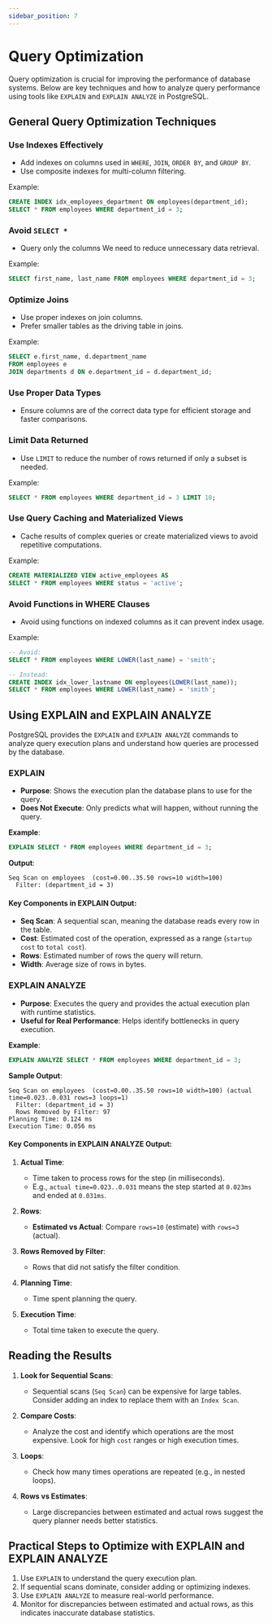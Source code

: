 ```yaml
---
sidebar_position: 7
---
```


# Query Optimization

Query optimization is crucial for improving the performance of database systems. Below are key techniques and how to analyze query performance using tools like `EXPLAIN` and `EXPLAIN ANALYZE` in PostgreSQL.

## General Query Optimization Techniques

### Use Indexes Effectively

- Add indexes on columns used in `WHERE`, `JOIN`, `ORDER BY`, and `GROUP BY`.
- Use composite indexes for multi-column filtering.

Example:

```sql
CREATE INDEX idx_employees_department ON employees(department_id);
SELECT * FROM employees WHERE department_id = 3;
```

### Avoid `SELECT *`

- Query only the columns We need to reduce unnecessary data retrieval.

Example:

```sql
SELECT first_name, last_name FROM employees WHERE department_id = 3;
```

### Optimize Joins

- Use proper indexes on join columns.
- Prefer smaller tables as the driving table in joins.

Example:

```sql
SELECT e.first_name, d.department_name
FROM employees e
JOIN departments d ON e.department_id = d.department_id;
```

### Use Proper Data Types

- Ensure columns are of the correct data type for efficient storage and faster comparisons.

### Limit Data Returned

- Use `LIMIT` to reduce the number of rows returned if only a subset is needed.

Example:

```sql
SELECT * FROM employees WHERE department_id = 3 LIMIT 10;
```

### Use Query Caching and Materialized Views

- Cache results of complex queries or create materialized views to avoid repetitive computations.

Example:

```sql
CREATE MATERIALIZED VIEW active_employees AS
SELECT * FROM employees WHERE status = 'active';
```

### Avoid Functions in WHERE Clauses

- Avoid using functions on indexed columns as it can prevent index usage.

Example:

```sql
-- Avoid:
SELECT * FROM employees WHERE LOWER(last_name) = 'smith';

-- Instead:
CREATE INDEX idx_lower_lastname ON employees(LOWER(last_name));
SELECT * FROM employees WHERE LOWER(last_name) = 'smith';
```

## Using EXPLAIN and EXPLAIN ANALYZE

PostgreSQL provides the `EXPLAIN` and `EXPLAIN ANALYZE` commands to analyze query execution plans and understand how queries are processed by the database.

### EXPLAIN

- **Purpose**: Shows the execution plan the database plans to use for the query.
- **Does Not Execute**: Only predicts what will happen, without running the query.

**Example**:

```sql
EXPLAIN SELECT * FROM employees WHERE department_id = 3;
```

**Output**:

```
Seq Scan on employees  (cost=0.00..35.50 rows=10 width=100)
  Filter: (department_id = 3)
```

#### Key Components in EXPLAIN Output:

- **Seq Scan**: A sequential scan, meaning the database reads every row in the table.
- **Cost**: Estimated cost of the operation, expressed as a range (`startup cost` to `total cost`).
- **Rows**: Estimated number of rows the query will return.
- **Width**: Average size of rows in bytes.

### EXPLAIN ANALYZE

- **Purpose**: Executes the query and provides the actual execution plan with runtime statistics.
- **Useful for Real Performance**: Helps identify bottlenecks in query execution.

**Example**:

```sql
EXPLAIN ANALYZE SELECT * FROM employees WHERE department_id = 3;
```

**Sample Output**:

```
Seq Scan on employees  (cost=0.00..35.50 rows=10 width=100) (actual time=0.023..0.031 rows=3 loops=1)
  Filter: (department_id = 3)
  Rows Removed by Filter: 97
Planning Time: 0.124 ms
Execution Time: 0.056 ms
```

#### Key Components in EXPLAIN ANALYZE Output:

1. **Actual Time**:

   - Time taken to process rows for the step (in milliseconds).
   - E.g., `actual time=0.023..0.031` means the step started at `0.023ms` and ended at `0.031ms`.

2. **Rows**:

   - **Estimated vs Actual**: Compare `rows=10` (estimate) with `rows=3` (actual).

3. **Rows Removed by Filter**:

   - Rows that did not satisfy the filter condition.

4. **Planning Time**:

   - Time spent planning the query.

5. **Execution Time**:
   - Total time taken to execute the query.

## Reading the Results

1. **Look for Sequential Scans**:

   - Sequential scans (`Seq Scan`) can be expensive for large tables. Consider adding an index to replace them with an `Index Scan`.

2. **Compare Costs**:

   - Analyze the cost and identify which operations are the most expensive. Look for high `cost` ranges or high execution times.

3. **Loops**:

   - Check how many times operations are repeated (e.g., in nested loops).

4. **Rows vs Estimates**:
   - Large discrepancies between estimated and actual rows suggest the query planner needs better statistics.

## Practical Steps to Optimize with EXPLAIN and EXPLAIN ANALYZE

1. Use `EXPLAIN` to understand the query execution plan.
2. If sequential scans dominate, consider adding or optimizing indexes.
3. Use `EXPLAIN ANALYZE` to measure real-world performance.
4. Monitor for discrepancies between estimated and actual rows, as this indicates inaccurate database statistics.
